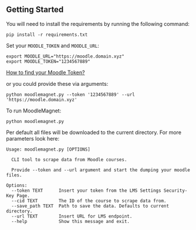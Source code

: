 ## Getting Started

You will need to install the requirements by running the following command:

```
pip install -r requirements.txt
```

Set your `MOODLE_TOKEN` and `MOODLE_URL`:

```
export MOODLE_URL="https://moodle.domain.xyz"
export MOODLE_TOKEN="1234567889"
```

[How to find your Moodle Token?](docs/token.md)

or you could provide these via arguments:
```
python moodlemagnet.py --token '1234567889' --url 'https://moodle.domain.xyz'
```


To run MoodleMagnet:
```
python moodlemagnet.py
```

Per default all files will be downloaded to the current directory. 
For more parameters look here:
```
Usage: moodlemagnet.py [OPTIONS]

  CLI tool to scrape data from Moodle courses.

  Provide --token and --url argument and start the dumping your moodle files.

Options:
  --token TEXT      Insert your token from the LMS Settings Security-Key Page.
  --cid TEXT        The ID of the course to scrape data from.
  --save_path TEXT  Path to save the data. Defaults to current directory.
  --url TEXT        Insert URL for LMS endpoint.
  --help            Show this message and exit.
```




